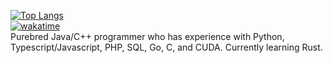 [![Top Langs](https://github-readme-stats.vercel.app/api/top-langs/?username=Baritra1&layout=compact)](https://github.com/anuraghazra/github-readme-stats)
<br /> [![wakatime](https://wakatime.com/badge/user/1e789a02-2210-4082-a7c8-b113797c93e8.svg)](https://wakatime.com/@1e789a02-2210-4082-a7c8-b113797c93e8)
 <br /> Purebred Java/C++ programmer who has experience with Python, Typescript/Javascript, PHP, SQL, Go, C, and CUDA. Currently learning Rust.

<!--
**Baritra1/Baritra1** is a ✨ _special_ ✨ repository because its `README.md` (this file) appears on your GitHub profile.

Here are some ideas to get you started:

- 🔭 I’m currently working on ...
- 🌱 I’m currently learning ...
- 👯 I’m looking to collaborate on ...
- 🤔 I’m looking for help with ...
- 💬 Ask me about ...
- 📫 How to reach me: ...
- 😄 Pronouns: ...
- ⚡ Fun fact: ...
-->
